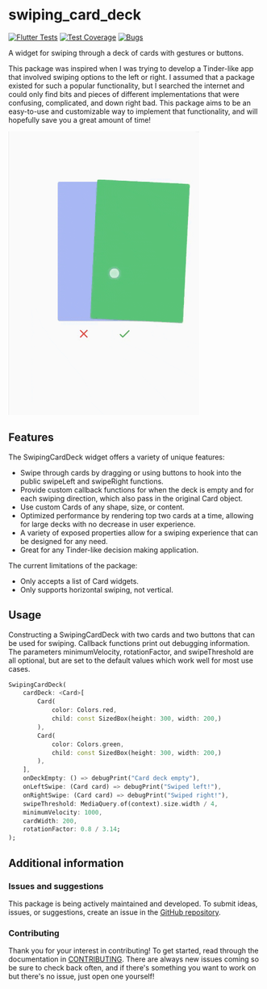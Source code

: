 <!-- 
This README describes the package. If you publish this package to pub.dev,
this README's contents appear on the landing page for your package.

For information about how to write a good package README, see the guide for
[writing package pages](https://dart.dev/guides/libraries/writing-package-pages). 

For general information about developing packages, see the Dart guide for
[creating packages](https://dart.dev/guides/libraries/create-library-packages)
and the Flutter guide for
[developing packages and plugins](https://flutter.dev/developing-packages). 
-->

# swiping_card_deck
[![Flutter Tests](https://img.shields.io/github/workflow/status/jushutch/swiping_card_deck/Generate%20badges/main?label=Tests&style=flat-square)](https://github.com/jushutch/swiping_card_deck/tree/main/test)
[![Test Coverage](https://img.shields.io/codecov/c/github/jushutch/swiping_card_deck/main?label=Coverage&style=flat-square)](https://app.codecov.io/gh/jushutch/swiping_card_deck)
[![Bugs](https://img.shields.io/github/issues/jushutch/swiping_card_deck/bug?label=Bug%20Issues&style=flat-square)](https://github.com/jushutch/swiping_card_deck/labels/bug)

A widget for swiping through a deck of cards with gestures or buttons.

This package was inspired when I was trying to develop a Tinder-like app
that involved swiping options to the left or right. I assumed that a package
existed for such a popular functionality, but I searched the internet and could
only find bits and pieces of different implementations that were confusing, 
complicated, and down right bad. This package aims to be an easy-to-use and
customizable way to implement that functionality, and will hopefully save you
a great amount of time!

![SwipingCardDeck Demonstration](https://github.com/jushutch/swiping_card_deck/raw/main/gif/swiping_card_deck.gif)

## Features

The SwipingCardDeck widget offers a variety of unique features:

- Swipe through cards by dragging or using buttons to hook into the public
swipeLeft and swipeRight functions.
- Provide custom callback functions for when the deck is empty and for each 
swiping direction, which also pass in the original Card object.
- Use custom Cards of any shape, size, or content.
- Optimized performance by rendering top two cards at a time, allowing for large
decks with no decrease in user experience.
- A variety of exposed properties allow for a swiping experience that can be
designed for any need.
- Great for any Tinder-like decision making application.

The current limitations of the package:

- Only accepts a list of Card widgets.
- Only supports horizontal swiping, not vertical.

## Usage

Constructing a SwipingCardDeck with two cards and two buttons that can be used
for swiping. Callback functions print out debugging information. The parameters
minimumVelocity, rotationFactor, and swipeThreshold are all optional, but are set
to the default values which work well for most use cases.

```dart
SwipingCardDeck(
    cardDeck: <Card>[
        Card(
            color: Colors.red,
            child: const SizedBox(height: 300, width: 200,)
        ),
        Card(
            color: Colors.green,
            child: const SizedBox(height: 300, width: 200,)
        ),
    ],
    onDeckEmpty: () => debugPrint("Card deck empty"),
    onLeftSwipe: (Card card) => debugPrint("Swiped left!"),
    onRightSwipe: (Card card) => debugPrint("Swiped right!"),
    swipeThreshold: MediaQuery.of(context).size.width / 4,
    minimumVelocity: 1000,
    cardWidth: 200,
    rotationFactor: 0.8 / 3.14;
);
```

## Additional information
### Issues and suggestions
This package is being actively maintained and developed. To submit ideas,
issues, or suggestions, create an issue in the
[GitHub repository](https://github.com/jushutch/swiping_card_deck). 

### Contributing
Thank you for your interest in contributing! To get started, read through 
the documentation in [CONTRIBUTING](https://github.com/jushutch/swiping_card_deck/blob/main/CONTRIBUTING.md).
There are always new issues coming so be sure to check back often, and if there's
something you want to work on but there's no issue, just open one yourself!

